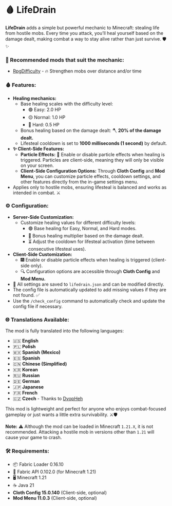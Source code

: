# **🩸 LifeDrain**

**LifeDrain** adds a simple but powerful mechanic to Minecraft: stealing life from hostile mobs. Every time you attack, you’ll heal yourself based on the damage dealt, making combat a way to stay alive rather than just survive. 🛡️✨

### 🌟 Recommended mods that suit the mechanic:
- [RpgDifficulty](https://modrinth.com/mod/rpgdifficulty) - 🔥 Strengthen mobs over distance and/or time

### 🩸 Features:
- **Healing mechanics:**
    - Base healing scales with the difficulty level:
        - 🟢 Easy: 2.0 HP
        - 🟡 Normal: 1.0 HP
        - 🔴 Hard: 0.5 HP
    - Bonus healing based on the damage dealt: 🪓 **20% of the damage dealt.**
    - Lifesteal cooldown is set to **1000 milliseconds (1 second)** by default.
- **✨ Client-Side Features:**
    - **Particle Effects:** 🎇 Enable or disable particle effects when healing is triggered. Particles are client-side, meaning they will only be visible on your screen.
    - **Client-Side Configuration Options:** Through **Cloth Config** and **Mod Menu**, you can customize particle effects, cooldown settings, and other features directly from the in-game settings menu.
- Applies only to hostile mobs, ensuring lifesteal is balanced and works as intended in combat. ⚔️

### ⚙️ Configuration:
- **Server-Side Customization:**
    - Customize healing values for different difficulty levels:
        - 🟢 Base healing for Easy, Normal, and Hard modes.
        - 🔧 Bonus healing multiplier based on the damage dealt.
        - ⏳ Adjust the cooldown for lifesteal activation (time between consecutive lifesteal uses).
- **Client-Side Customization:**
    - 🎆 Enable or disable particle effects when healing is triggered (client-side only).
    - 🔍 Configuration options are accessible through **Cloth Config** and **Mod Menu.**
- 📁 All settings are saved to `lifedrain.json` and can be modified directly.
- The config file is automatically updated to add missing values if they are not found. ✅
- Use the `/check_config` command to automatically check and update the config file if necessary.

### 🌐 Translations Available:
The mod is fully translated into the following languages:
- 🇺🇸 **English**
- 🇵🇱 **Polish**
- 🇲🇽 **Spanish (Mexico)**
- 🇪🇸 **Spanish**
- 🇨🇳 **Chinese (Simplified)**
- 🇰🇷 **Korean**
- 🇷🇺 **Russian**
- 🇩🇪 **German**
- 🇯🇵 **Japanese**
- 🇫🇷 **French**
- 🇨🇿 **Czech** - Thanks to [DvopHeh](https://github.com/DvopHeh)

This mod is lightweight and perfect for anyone who enjoys combat-focused gameplay or just wants a little extra survivability. ⚔️🛡️

**Note:** ⚠️ Although the mod can be loaded in Minecraft `1.21.X`, it is not recommended. Attacking a hostile mob in versions other than `1.21` will cause your game to crash.

### 🛠️ Requirements:
- 📦 Fabric Loader 0.16.10
- 🧩 Fabric API 0.102.0 (for Minecraft 1.21)
- 🖥️ Minecraft 1.21
- ☕ Java 21
- **Cloth Config 15.0.140** (Client-side, optional)
- **Mod Menu 11.0.3** (Client-side, optional)
